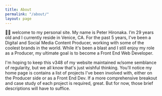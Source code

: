 ```yaml
---
title: About
permalink: "/about/"
layout: page
---
```



👋🏽  welcome to my personal site. My name is Peter Hironaka. I’m 29 years old and I currently reside in Venice, CA. For the past 5 years, I've been a Digital and Social Media Content Producer, working with some of the coolest brands in the world. While it's been a blast and I still enjoy my role as a Producer, my ultimate goal is to become a Front End Web Developer.

I'm hoping to keep this v348 of my website maintained w/some semblance of regularity, but we all know that's just wishful thinking. You'll notice my home page is contains a list of projects I've been involved with, either on the Producer side or as a Front End Dev. If a more comprehensive breakout and case study of each project is required, great. But for now, those brief descriptions will have to suffice.


